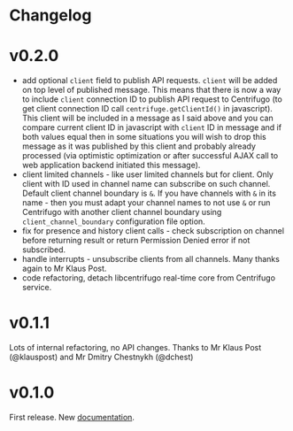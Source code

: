 # Changelog

v0.2.0
======

* add optional `client` field to publish API requests. `client` will be added on top level of
	published message. This means that there is now a way to include `client` connection ID to
	publish API request to Centrifugo (to get client connection ID call `centrifuge.getClientId()` in
	javascript). This client will be included in a message as I said above and you can compare
	current client ID in javascript with `client` ID in message and if both values equal then in
	some situations you will wish to drop this message as it was published by this client and
	probably already processed (via optimistic optimization or after successful AJAX call to web
	application backend initiated this message).
* client limited channels - like user limited channels but for client. Only client with ID used in
	channel name can subscribe on such channel. Default client channel boundary is `&`. If you have
	channels with `&` in its name - then you must adapt your channel names to not use `&` or run Centrifugo with another client channel boundary using `client_channel_boundary` configuration
	file option.
* fix for presence and history client calls - check subscription on channel before returning result
	or return Permission Denied error if not subscribed.
* handle interrupts - unsubscribe clients from all channels. Many thanks again to Mr Klaus Post.
* code refactoring, detach libcentrifugo real-time core from Centrifugo service.

v0.1.1
======

Lots of internal refactoring, no API changes. Thanks to Mr Klaus Post (@klauspost) and Mr Dmitry Chestnykh (@dchest)

v0.1.0
======

First release. New [documentation](http://fzambia.gitbooks.io/centrifugal/content/).